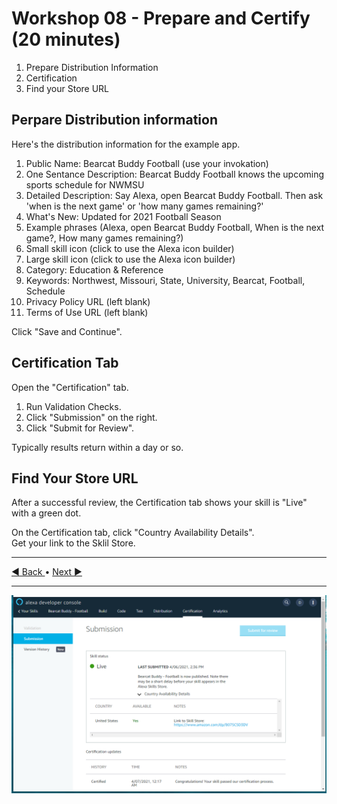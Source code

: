 # Workshop 08 - Prepare and Certify (20 minutes)

1. Prepare Distribution Information
2. Certification
3. Find your Store URL

## Perpare Distribution information

Here's the distribution information for the example app.

1. Public Name: Bearcat Buddy Football (use your invokation)
2. One Sentance Description: Bearcat Buddy Football knows the upcoming sports schedule for NWMSU
3. Detailed Description: Say Alexa, open Bearcat Buddy Football. Then ask 'when is the next game' or 'how many games remaining?'
4. What's New: Updated for 2021 Football Season
5. Example phrases (Alexa, open Bearcat Buddy Football, When is the next game?, How many games remaining?)
7. Small skill icon (click to use the Alexa icon builder)
8. Large skill icon (click to use the Alexa icon builder)
9. Category: Education & Reference
10. Keywords: Northwest, Missouri, State, University, Bearcat, Football, Schedule
11. Privacy Policy URL (left blank)
12. Terms of Use URL (left blank)

Click "Save and Continue".

## Certification Tab

Open the "Certification" tab.

1. Run Validation Checks.
2. Click "Submission" on the right. 
3. Click "Submit for Review". 

Typically results return within a day or so. 

## Find Your Store URL

After a successful review, the Certification tab shows your skill is "Live" with a green dot.

On the Certification tab, click "Country Availability Details".  
Get your link to the Sklil Store.

---

[:arrow_backward: Back ](./workshop-07.md) • [ Next :arrow_forward:](./workshop-09.md)

---

![Alexa Developer Console - Certification Tab with Store URL](./images/alexa-developer-certification-tab-with-URL-link.PNG)

